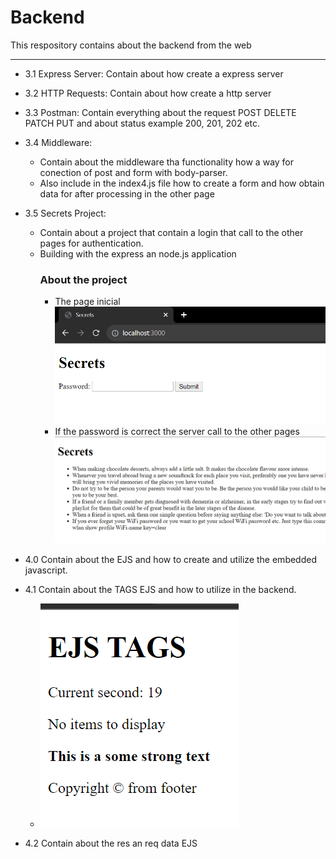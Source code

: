 # Backend

This respository contains about the backend from the web

---

- 3.1 Express Server: Contain about how create a express server
- 3.2 HTTP Requests: Contain about how create a http server
- 3.3 Postman: Contain everything about the request POST DELETE PATCH PUT and about status example 200, 201, 202 etc.
- 3.4 Middleware:
  - Contain about the middleware tha functionality how a way for conection of post and form with body-parser.
  - Also include in the index4.js file how to create a form and how obtain data for after processing in the other page
- 3.5 Secrets Project:

  - Contain about a project that contain a login that call to the other pages for authentication.
  - Building with the express an node.js application
    ### About the project
    - The page inicial
      ![Alt text](/3.5%20Secrets%20Project/img/image.png)
    - If the password is correct the server call to the other pages
      ![Alt text](3.5%20Secrets%20Project/img/image2.png)

- 4.0 Contain about the EJS and how to create and utilize the embedded javascript.
- 4.1 Contain about the TAGS EJS and how to utilize in the backend.
  - ![Alt text](/4.1%20EJS%20Tags/views/image.png)
- 4.2 Contain about the res an req data EJS

